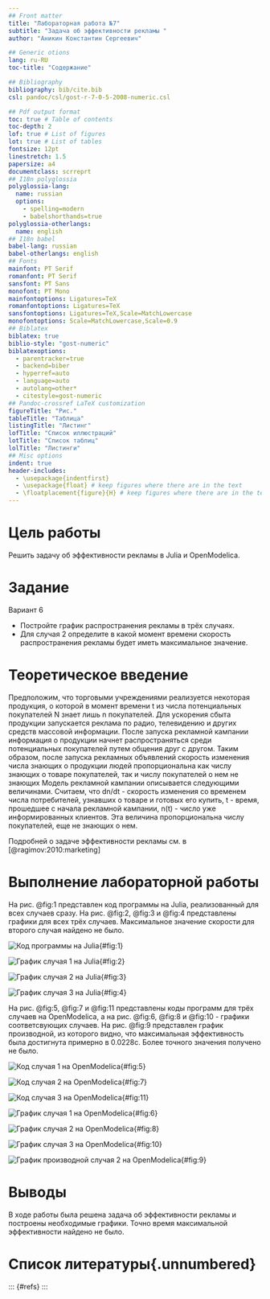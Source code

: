 ```yaml
---
## Front matter
title: "Лабораторная работа №7"
subtitle: "Задача об эффективности рекламы "
author: "Аникин Константин Сергеевич"

## Generic otions
lang: ru-RU
toc-title: "Содержание"

## Bibliography
bibliography: bib/cite.bib
csl: pandoc/csl/gost-r-7-0-5-2008-numeric.csl

## Pdf output format
toc: true # Table of contents
toc-depth: 2
lof: true # List of figures
lot: true # List of tables
fontsize: 12pt
linestretch: 1.5
papersize: a4
documentclass: scrreprt
## I18n polyglossia
polyglossia-lang:
  name: russian
  options:
	- spelling=modern
	- babelshorthands=true
polyglossia-otherlangs:
  name: english
## I18n babel
babel-lang: russian
babel-otherlangs: english
## Fonts
mainfont: PT Serif
romanfont: PT Serif
sansfont: PT Sans
monofont: PT Mono
mainfontoptions: Ligatures=TeX
romanfontoptions: Ligatures=TeX
sansfontoptions: Ligatures=TeX,Scale=MatchLowercase
monofontoptions: Scale=MatchLowercase,Scale=0.9
## Biblatex
biblatex: true
biblio-style: "gost-numeric"
biblatexoptions:
  - parentracker=true
  - backend=biber
  - hyperref=auto
  - language=auto
  - autolang=other*
  - citestyle=gost-numeric
## Pandoc-crossref LaTeX customization
figureTitle: "Рис."
tableTitle: "Таблица"
listingTitle: "Листинг"
lofTitle: "Список иллюстраций"
lotTitle: "Список таблиц"
lolTitle: "Листинги"
## Misc options
indent: true
header-includes:
  - \usepackage{indentfirst}
  - \usepackage{float} # keep figures where there are in the text
  - \floatplacement{figure}{H} # keep figures where there are in the text
---
```


# Цель работы

Решить задачу об эффективности рекламы в Julia и OpenModelica.

# Задание

Вариант 6

- Постройте график распространения рекламы в трёх случаях. 
- Для случая 2 определите в какой момент времени скорость распространения рекламы будет иметь максимальное значение.

# Теоретическое введение

Предположим, что торговыми учреждениями реализуется некоторая продукция, о которой в момент времени t из числа потенциальных покупателей N знает лишь n покупателей. Для ускорения сбыта продукции запускается реклама по радио, телевидению и других средств массовой информации. После запуска рекламной кампании информация о продукции начнет распространяться среди потенциальных покупателей путем общения друг с другом. Таким образом, после запуска рекламных объявлений скорость изменения числа знающих о продукции людей пропорциональна как числу знающих о товаре покупателей, так и числу покупателей о нем не знающих Модель рекламной кампании описывается следующими величинами. Считаем, что dn/dt - скорость изменения со временем числа потребителей, узнавших о товаре и готовых его купить, t - время, прошедшее с начала рекламной кампании, n(t) - число уже информированных клиентов. Эта величина пропорциональна числу покупателей, еще не знающих о нем.

Подробней о задаче эффективности рекламы см. в [@ragimov:2010:marketing]

# Выполнение лабораторной работы

На рис. @fig:1 представлен код программы на Julia, реализованный для всех случаев сразу. На рис. @fig:2, @fig:3 и @fig:4 представлены графики для всех трёх случаев. Максимальное значение скорости для второго случая найдено не было.

![Код программы на Julia](image/1.png){#fig:1}

![График случая 1 на Julia](image/2.png){#fig:2}

![График случая 2 на Julia](image/3.png){#fig:3}

![График случая 3 на Julia](image/4.png){#fig:4}

На рис. @fig:5, @fig:7 и @fig:11 представлены коды программ для трёх случаев на OpenModelica, а на рис. @fig:6, @fig:8 и @fig:10 - графики соответсвующих случаев. На рис. @fig:9 представлен график производной, из которого видно, что максимальная эффективность была достигнута примерно в 0.0228с. Более точного значения получено не было.

![Код случая 1 на OpenModelica](image/5.png){#fig:5}

![Код случая 2 на OpenModelica](image/7.png){#fig:7}

![Код случая 3 на OpenModelica](image/11.png){#fig:11}

![График случая 1 на OpenModelica](image/6.png){#fig:6}

![График случая 2 на OpenModelica](image/8.png){#fig:8}

![График случая 3 на OpenModelica](image/10.png){#fig:10}

![График производной случая 2 на OpenModelica](image/9.png){#fig:9}

# Выводы

В ходе работы была решена задача об эффективности рекламы и построены необходимые графики. Точно время максимальной эффективности найдено не было.

# Список литературы{.unnumbered}

::: {#refs}
:::
